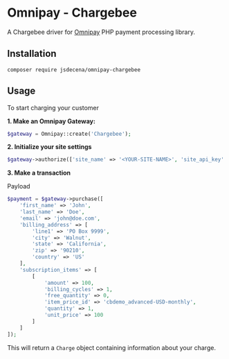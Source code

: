 # Omnipay - Chargebee

A Chargebee driver for [Omnipay](https://omnipay.thephpleague.com/) PHP payment processing library.

## Installation

```
composer require jsdecena/omnipay-chargebee
```

## Usage

To start charging your customer

**1. Make an Omnipay Gateway:**

```php
$gateway = Omnipay::create('Chargebee');
```

**2. Initialize your site settings**
```php
$gateway->authorize(['site_name' => '<YOUR-SITE-NAME>', 'site_api_key' => '<YOUR-API-KEY>']);
```

**3. Make a transaction**

Payload
```php
$payment = $gateway->purchase([
    'first_name' => 'John',
    'last_name' => 'Doe',
    'email' => 'john@doe.com',
    'billing_address' => [
        'line1' => 'PO Box 9999',
        'city' => 'Walnut',
        'state' => 'California',
        'zip' => '90210',
        'country' => 'US'
    ],
    'subscription_items' => [
        [
            'amount' => 100,
            'billing_cycles' => 1,
            'free_quantity' => 0,
            'item_price_id' => 'cbdemo_advanced-USD-monthly',
            'quantity' => 1,
            'unit_price' => 100
        ]
    ]
]);
```
This will return a `Charge` object containing information about your charge.
